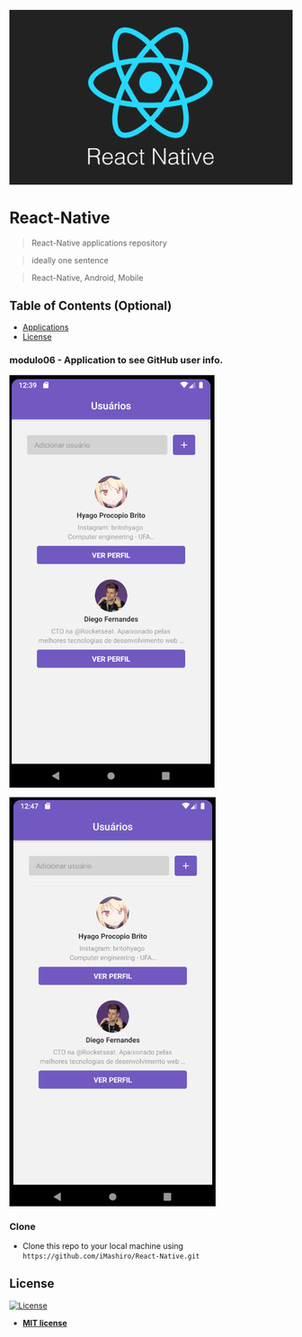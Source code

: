 <a><img src="https://github.com/iMashiro/React-Native/blob/master/MediaFiles/react-native.png"></a>

# React-Native

> React-Native applications repository

> ideally one sentence

> React-Native, Android, Mobile

## Table of Contents (Optional)

- [Applications](#applications)
- [License](#license)

### modulo06 - Application to see GitHub user info.

<a><img src="https://github.com/iMashiro/React-Native/blob/master/MediaFiles/app01.PNG"></a>

![ttystudio GIF](https://github.com/iMashiro/React-Native/blob/master/MediaFiles/app01.gif)

### Clone

- Clone this repo to your local machine using `https://github.com/iMashiro/React-Native.git`

## License

[![License](http://img.shields.io/:license-mit-blue.svg?style=flat-square)](http://badges.mit-license.org)

- **[MIT license](http://opensource.org/licenses/mit-license.php)**
